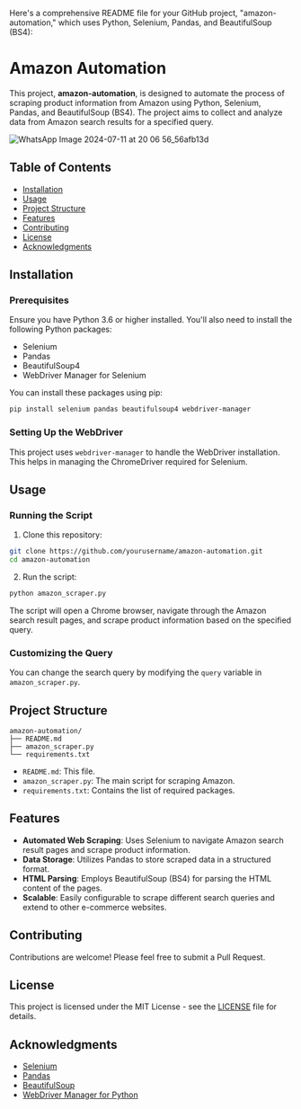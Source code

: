  Here's a comprehensive README file for your GitHub project, "amazon-automation," which uses Python, Selenium, Pandas, and BeautifulSoup (BS4):
# Amazon Automation

This project, **amazon-automation**, is designed to automate the process of scraping product information from Amazon using Python, Selenium, Pandas, and BeautifulSoup (BS4). The project aims to collect and analyze data from Amazon search results for a specified query.


![WhatsApp Image 2024-07-11 at 20 06 56_56afb13d](https://github.com/dibakargoswami100/amazon-automation/assets/160622594/9907b6ed-aa49-41cc-8e36-a31d0d969deb)


## Table of Contents

- [Installation](#installation)
- [Usage](#usage)
- [Project Structure](#project-structure)
- [Features](#features)
- [Contributing](#contributing)
- [License](#license)
- [Acknowledgments](#acknowledgments)

## Installation

### Prerequisites

Ensure you have Python 3.6 or higher installed. You'll also need to install the following Python packages:

- Selenium
- Pandas
- BeautifulSoup4
- WebDriver Manager for Selenium

You can install these packages using pip:

```bash
pip install selenium pandas beautifulsoup4 webdriver-manager
```

### Setting Up the WebDriver

This project uses `webdriver-manager` to handle the WebDriver installation. This helps in managing the ChromeDriver required for Selenium.

## Usage

### Running the Script

1. Clone this repository:

```bash
git clone https://github.com/yourusername/amazon-automation.git
cd amazon-automation
```

2. Run the script:

```bash
python amazon_scraper.py
```

The script will open a Chrome browser, navigate through the Amazon search result pages, and scrape product information based on the specified query.

### Customizing the Query

You can change the search query by modifying the `query` variable in `amazon_scraper.py`.

## Project Structure

```
amazon-automation/
├── README.md
├── amazon_scraper.py
└── requirements.txt
```

- `README.md`: This file.
- `amazon_scraper.py`: The main script for scraping Amazon.
- `requirements.txt`: Contains the list of required packages.

## Features

- **Automated Web Scraping**: Uses Selenium to navigate Amazon search result pages and scrape product information.
- **Data Storage**: Utilizes Pandas to store scraped data in a structured format.
- **HTML Parsing**: Employs BeautifulSoup (BS4) for parsing the HTML content of the pages.
- **Scalable**: Easily configurable to scrape different search queries and extend to other e-commerce websites.

## Contributing

Contributions are welcome! Please feel free to submit a Pull Request.

## License

This project is licensed under the MIT License - see the [LICENSE](LICENSE) file for details.

## Acknowledgments

- [Selenium](https://www.selenium.dev/)
- [Pandas](https://pandas.pydata.org/)
- [BeautifulSoup](https://www.crummy.com/software/BeautifulSoup/)
- [WebDriver Manager for Python](https://github.com/SergeyPirogov/webdriver_manager)
